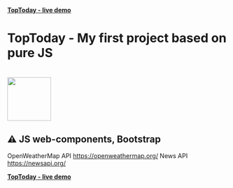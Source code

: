 [**TopToday - live demo**](https://ekarakaptan.github.io/toptoday/public/)
# TopToday - My first project based on pure JS
# <img src="https://ekarakaptan.github.io/toptoday/public/favicon.png" width="100">
##
## :warning: JS web-components, Bootstrap
 OpenWeatherMap API https://openweathermap.org/
 News API https://newsapi.org/

[**TopToday - live demo**](https://ekarakaptan.github.io/toptoday/public/)
